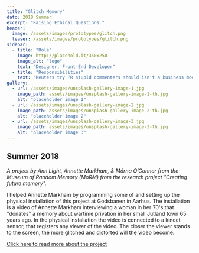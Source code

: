 ```yaml
---
title: "Glitch Memory"
dato: 2018 Summer
excerpt: "Raising Ethical Questions."
header:
  image: /assets/images/prototypes/glitch.png
  teaser: /assets/images/prototypes/glitch.png
sidebar:
  - title: "Role"
    image: http://placehold.it/350x250
    image_alt: "logo"
    text: "Designer, Front-End Developer"
  - title: "Responsibilities"
    text: "Reuters try PR stupid commenters should isn't a business model"
gallery:
  - url: /assets/images/unsplash-gallery-image-1.jpg
    image_path: assets/images/unsplash-gallery-image-1-th.jpg
    alt: "placeholder image 1"
  - url: /assets/images/unsplash-gallery-image-2.jpg
    image_path: assets/images/unsplash-gallery-image-2-th.jpg
    alt: "placeholder image 2"
  - url: /assets/images/unsplash-gallery-image-3.jpg
    image_path: assets/images/unsplash-gallery-image-3-th.jpg
    alt: "placeholder image 3"
---
```


## Summer 2018

*A project by Ann Light, Annette Markham, & Mórna O’Connor from the Museum of Random Memory (MoRM) from the research project "Creating future memory".*

I helped Annette Markham by programming some of and setting up the physical installation of this project at Godsbanen in Aarhus. The installation is a video of Annette Markham interviewing a woman in her 70's that "donates" a memory about wartime privation in her small Jutland town 65 years ago. In the physical installation the video is connected to a kinect sensor, that registers any viewer of the video. The closer the viewer stands to the screen, the more glitched and distorted will the video become.

[Click here to read more about the project](https://futuremaking.space/aie_conference_sketch/)
